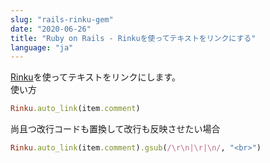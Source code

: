 ```yaml
---
slug: "rails-rinku-gem"
date: "2020-06-26"
title: "Ruby on Rails - Rinkuを使ってテキストをリンクにする"
language: "ja"
---
```


[Rinku](https://github.com/vmg/rinku)を使ってテキストをリンクにします。  
使い方  
```ruby
Rinku.auto_link(item.comment)
```

尚且つ改行コードも置換して改行も反映させたい場合  
```ruby
Rinku.auto_link(item.comment).gsub(/\r\n|\r|\n/, "<br>")
```
